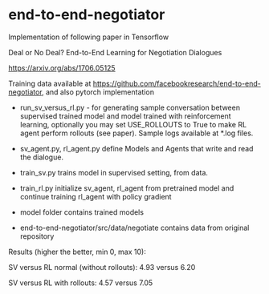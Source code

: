 # end-to-end-negotiator

Implementation of following paper in Tensorflow

Deal or No Deal? End-to-End Learning for Negotiation Dialogues

https://arxiv.org/abs/1706.05125

Training data available at https://github.com/facebookresearch/end-to-end-negotiator, and also pytorch implementation


- run_sv_versus_rl.py - for generating sample conversation between supervised trained model and model trained with reinforcement learning, optionally you may set USE_ROLLOUTS to True to make RL agent perform rollouts (see paper). Sample logs available at *.log files.

- sv_agent.py, rl_agent.py define Models and Agents that write and read the dialogue.

- train_sv.py trains model in supervised setting, from data.

- train_rl.py initialize sv_agent, rl_agent from pretrained model and continue training rl_agent with policy gradient

- model folder contains trained models

- end-to-end-negotiator/src/data/negotiate contains data from original repository


Results (higher the better, min 0, max 10):

SV versus RL normal (without rollouts): 4.93 versus 6.20

SV versus RL with rollouts: 4.57 versus 7.05 

